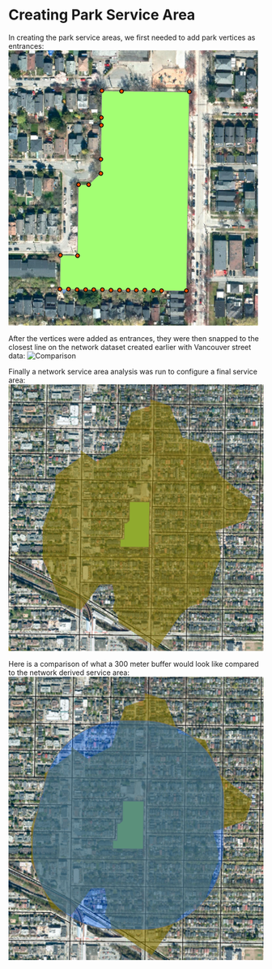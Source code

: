 # Creating Park Service Area

In creating the park service areas, we first needed to add park vertices as entrances:
![Comparison](./Photos/ParkVertices.png)

After the vertices were added as entrances, they were then snapped to the closest line on the network dataset created earlier with Vancouver street data:
![Comparison](../Photos/ParkNetwrokEntrances.png)

Finally a network service area analysis was run to configure a final service area:
![Comparison](Photos/ParkServiceArea.png)

Here is a comparison of what a 300 meter buffer would look like compared to the network derived service area:
![Comparison](Photos/ParkBufferAndServiceArea.png)
